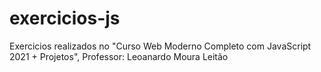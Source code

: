 # exercicios-js
Exercicios realizados no "Curso Web Moderno Completo com JavaScript 2021 + Projetos", Professor: Leoanardo Moura Leitão
